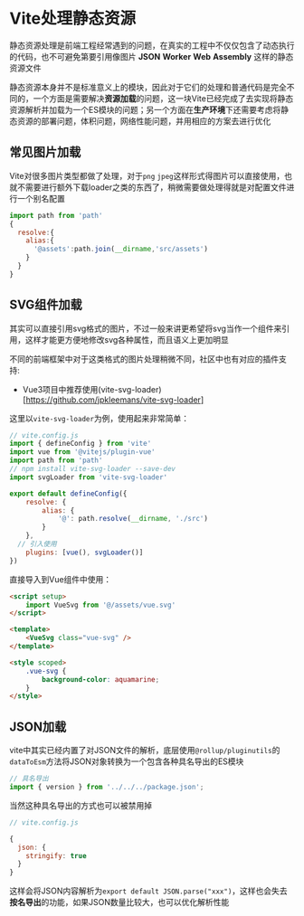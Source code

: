 # Vite处理静态资源
静态资源处理是前端工程经常遇到的问题，在真实的工程中不仅仅包含了动态执行的代码，也不可避免第要引用像图片 **JSON** **Worker** **Web** **Assembly** 这样的静态资源文件

静态资源本身并不是标准意义上的模块，因此对于它们的处理和普通代码是完全不同的，一个方面是需要解决**资源加载**的问题，这一块Vite已经完成了去实现将静态资源解析并加载为一个ES模块的问题；另一个方面在**生产环境**下还需要考虑将静态资源的部署问题，体积问题，网络性能问题，并用相应的方案去进行优化

## 常见图片加载
Vite对很多图片类型都做了处理，对于`png` `jpeg`这样形式得图片可以直接使用，也就不需要进行额外下载loader之类的东西了，稍微需要做处理得就是对配置文件进行一个别名配置
```js
import path from 'path'
{
  resolve:{
  	alias:{
      '@assets':path.join(__dirname,'src/assets')
    }
  }
}
```
## SVG组件加载
其实可以直接引用svg格式的图片，不过一般来讲更希望将svg当作一个组件来引用，这样才能更方便地修改svg各种属性，而且语义上更加明显

不同的前端框架中对于这类格式的图片处理稍微不同，社区中也有对应的插件支持:

- Vue3项目中推荐使用(vite-svg-loader)[https://github.com/jpkleemans/vite-svg-loader]

这里以`vite-svg-loader`为例，使用起来非常简单：
```js
// vite.config.js
import { defineConfig } from 'vite'
import vue from '@vitejs/plugin-vue'
import path from 'path'
// npm install vite-svg-loader --save-dev
import svgLoader from 'vite-svg-loader'

export default defineConfig({
	resolve: {
		alias: {
			'@': path.resolve(__dirname, './src')
		}
	},
  // 引入使用
	plugins: [vue(), svgLoader()]
})
```
直接导入到Vue组件中使用：
```html
<script setup>
	import VueSvg from '@/assets/vue.svg'
</script>

<template>
	<VueSvg class="vue-svg" />
</template>

<style scoped>
	.vue-svg {
		background-color: aquamarine;
	}
</style>
```

## JSON加载
vite中其实已经内置了对JSON文件的解析，底层使用`@rollup/pluginutils`的`dataToEsm`方法将JSON对象转换为一个包含各种具名导出的ES模块
```js
// 具名导出
import { version } from '../../../package.json';
```
当然这种具名导出的方式也可以被禁用掉
```js
// vite.config.js

{
  json: {
    stringify: true
  }
}
```
这样会将JSON内容解析为`export default JSON.parse("xxx")`，这样也会失去**按名导出**的功能，如果JSON数量比较大，也可以优化解析性能
